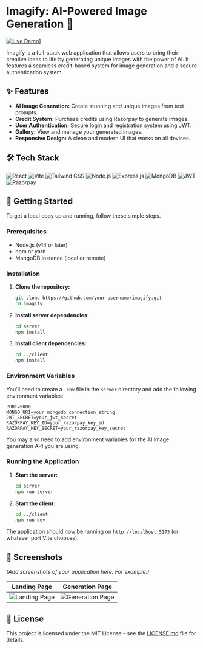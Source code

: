 # Imagify: AI-Powered Image Generation 🚀

[![Live Demo]()]([(https://imagify-beige-three.vercel.app/))]

Imagify is a full-stack web application that allows users to bring their creative ideas to life by generating unique images with the power of AI. It features a seamless credit-based system for image generation and a secure authentication system.

## ✨ Features

- **AI Image Generation:** Create stunning and unique images from text prompts.
- **Credit System:** Purchase credits using Razorpay to generate images.
- **User Authentication:** Secure login and registration system using JWT.
- **Gallery:** View and manage your generated images.
- **Responsive Design:** A clean and modern UI that works on all devices.

## 🛠️ Tech Stack

![React](https://img.shields.io/badge/React-20232A?style=for-the-badge&logo=react&logoColor=61DAFB)
![Vite](https://img.shields.io/badge/Vite-646CFF?style=for-the-badge&logo=vite&logoColor=white)
![Tailwind CSS](https://img.shields.io/badge/Tailwind_CSS-38B2AC?style=for-the-badge&logo=tailwind-css&logoColor=white)
![Node.js](https://img.shields.io/badge/Node.js-339933?style=for-the-badge&logo=nodedotjs&logoColor=white)
![Express.js](https://img.shields.io/badge/Express.js-000000?style=for-the-badge&logo=express&logoColor=white)
![MongoDB](https://img.shields.io/badge/MongoDB-47A248?style=for-the-badge&logo=mongodb&logoColor=white)
![JWT](https://img.shields.io/badge/JWT-000000?style=for-the-badge&logo=jsonwebtokens&logoColor=white)
![Razorpay](https://img.shields.io/badge/Razorpay-02042B?style=for-the-badge&logo=razorpay&logoColor=3395FF)

## 🚀 Getting Started

To get a local copy up and running, follow these simple steps.

### Prerequisites

- Node.js (v14 or later)
- npm or yarn
- MongoDB instance (local or remote)

### Installation

1.  **Clone the repository:**
    ```bash
    git clone https://github.com/your-username/imagify.git
    cd imagify
    ```

2.  **Install server dependencies:**
    ```bash
    cd server
    npm install
    ```

3.  **Install client dependencies:**
    ```bash
    cd ../client
    npm install
    ```

### Environment Variables

You'll need to create a `.env` file in the `server` directory and add the following environment variables:

```
PORT=5000
MONGO_URI=your_mongodb_connection_string
JWT_SECRET=your_jwt_secret
RAZORPAY_KEY_ID=your_razorpay_key_id
RAZORPAY_KEY_SECRET=your_razorpay_key_secret
```

You may also need to add environment variables for the AI image generation API you are using.

### Running the Application

1.  **Start the server:**
    ```bash
    cd server
    npm run server
    ```

2.  **Start the client:**
    ```bash
    cd ../client
    npm run dev
    ```

The application should now be running on `http://localhost:5173` (or whatever port Vite chooses).

## 📸 Screenshots

*(Add screenshots of your application here. For example:)*

| Landing Page                               | Generation Page                           |
| ------------------------------------------ | ----------------------------------------- |
| ![Landing Page](placeholder_link_for_image_1) | ![Generation Page](placeholder_link_for_image_2) |

## 📄 License

This project is licensed under the MIT License - see the [LICENSE.md](LICENSE.md) file for details.
